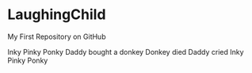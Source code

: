 LaughingChild
=============

My First Repository on GitHub

Inky Pinky Ponky
Daddy bought a donkey
Donkey died
Daddy cried
Inky Pinky Ponky
